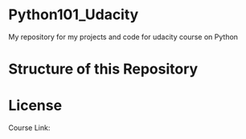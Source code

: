 # Python101_Udacity
My repository for my projects and code for udacity course on Python



Structure of this Repository
============================


License
=======

Course Link: 
